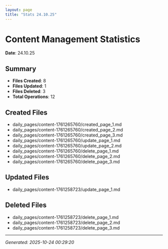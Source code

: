 ```yaml
---
layout: page
title: "Stats 24.10.25"
---
```


# Content Management Statistics

**Date**: 24.10.25

## Summary

- **Files Created**: 8
- **Files Updated**: 1  
- **Files Deleted**: 3
- **Total Operations**: 12

## Created Files

- daily_pages/content-1761265760/created_page_1.md
- daily_pages/content-1761265760/created_page_2.md
- daily_pages/content-1761265760/created_page_3.md
- daily_pages/content-1761265760/update_page_1.md
- daily_pages/content-1761265760/update_page_2.md
- daily_pages/content-1761265760/delete_page_1.md
- daily_pages/content-1761265760/delete_page_2.md
- daily_pages/content-1761265760/delete_page_3.md

## Updated Files

- daily_pages/content-1761258723/update_page_1.md

## Deleted Files

- daily_pages/content-1761258723/delete_page_1.md
- daily_pages/content-1761258723/delete_page_2.md
- daily_pages/content-1761258723/delete_page_3.md

---
*Generated: 2025-10-24 00:29:20*
